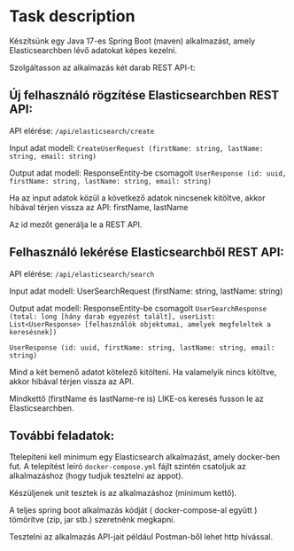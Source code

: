 # Task description

Készítsünk egy Java 17-es Spring Boot (maven) alkalmazást, amely Elasticsearchben lévő adatokat képes kezelni.

Szolgáltasson az alkalmazás két darab REST API-t:

## Új felhasználó rögzítése Elasticsearchben REST API:

API elérése: `/api/elasticsearch/create`

Input adat modell: `CreateUserRequest (firstName: string, lastName: string, email: string)`

Output adat modell: ResponseEntity-be csomagolt `UserResponse (id: uuid, firstName: string, lastName: string, email: string)`

Ha az input adatok közül a következő adatok nincsenek kitöltve, akkor hibával térjen vissza az API: firstName, lastName

Az id mezőt generálja le a REST API.

## Felhasználó lekérése Elasticsearchből REST API:

API elérése: `/api/elasticsearch/search`

Input adat modell: UserSearchRequest (firstName: string, lastName: string)

Output adat modell: ResponseEntity-be csomagolt `UserSearchResponse (total: long [hány darab egyezést talált], userList: List<UserResponse> [felhasználók objektumai, amelyek megfeleltek a keresésnek])`

`UserResponse (id: uuid, firstName: string, lastName: string, email: string)`

Mind a két bemenő adatot kötelező kitölteni. Ha valamelyik nincs kitöltve, akkor hibával térjen vissza az API.

Mindkettő (firstName és lastName-re is) LIKE-os keresés fusson le az Elasticsearchben.

## További feladatok:

Ttelepíteni kell minimum egy Elasticsearch alkalmazást, amely docker-ben fut. A telepítést leíró `docker-compose.yml` fájlt szintén csatoljuk az alkalmazáshoz (hogy tudjuk tesztelni az appot).

Készüljenek unit tesztek is az alkalmazáshoz (minimum kettő).

A teljes spring boot alkalmazás kódját ( docker-compose-al együtt ) tömörítve (zip, jar stb.) szeretnénk megkapni.

Tesztelni az alkalmazás API-jait például Postman-ből lehet http hívással.